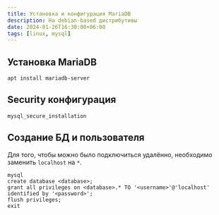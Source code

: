 ```yaml
---
title: Установка и конфигурация MariaDB
description: На debian-based дистрибутивы
date: 2024-01-26T16:30:00+06:00
tags: [linux, mysql]
---
```


## Установка MariaDB
```shell
apt install mariadb-server
```

## Security конфигурация
```shell
mysql_secure_installation
```

## Создание БД и пользователя
Для того, чтобы можно было подключиться удалённо, необходимо заменить `localhost` на `*`.
```mysql
mysql
create database <database>;
grant all privileges on <database>.* TO '<username>'@'localhost' identified by '<password>';
flush privileges;
exit
```
